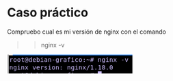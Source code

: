 # Caso práctico  

Compruebo cual es mi versión de nginx  con el comando

>>nginx -v  

![a](https://github.com/anamontejo95/nginx/blob/main/imagenes/Captura5.PNG)
